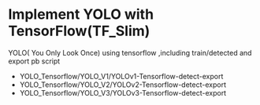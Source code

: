 # Implement YOLO with TensorFlow(TF_Slim)
YOLO( You Only Look Once)  using tensorflow ,including train/detected and export pb script

<ul>
  <li>YOLO_Tensorflow/YOLO_V1/YOLOv1-Tensorflow-detect-export</li>
  <li>YOLO_Tensorflow/YOLO_V2/YOLOv2-Tensorflow-detect-export</li>
  <li>YOLO_Tensorflow/YOLO_V3/YOLOv3-Tensorflow-detect-export</li>
</ul>
